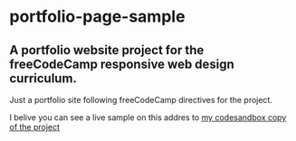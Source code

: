 # portfolio-page-sample

## A portfolio website project for the freeCodeCamp responsive web design curriculum.

Just a portfolio site following freeCodeCamp directives for the project.

I belive you can see a live sample on this addres to [my codesandbox copy of the project](https://hg8bh4.csb.app/)

